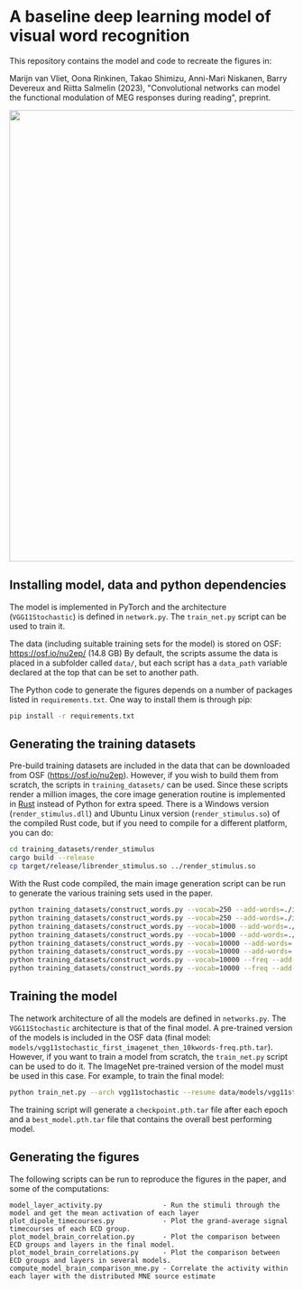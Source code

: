 # A baseline deep learning model of visual word recognition

This repository contains the model and code to recreate the figures in:

Marijn van Vliet, Oona Rinkinen, Takao Shimizu, Anni-Mari Niskanen, Barry Devereux and Riitta Salmelin (2023), "Convolutional networks can model the functional modulation of MEG responses during reading", preprint.

<img src="figures/results.png" width="800">


## Installing model, data and python dependencies

The model is implemented in PyTorch and the architecture (`VGG11Stochastic`) is defined in `network.py`. The `train_net.py` script can be used to train it.

The data (including suitable training sets for the model) is stored on OSF: https://osf.io/nu2ep/ (14.8 GB)
By default, the scripts assume the data is placed in a subfolder called `data/`, but each script has a `data_path` variable declared at the top that can be set to another path.

The Python code to generate the figures depends on a number of packages listed in `requirements.txt`. One way to install them is through pip:

```bash
pip install -r requirements.txt
```


## Generating the training datasets

Pre-build training datasets are included in the data that can be downloaded from OSF (https://osf.io/nu2ep).
However, if you wish to build them from scratch, the scripts in `training_datasets/` can be used.
Since these scripts render a million images, the core image generation routine is implemented in [Rust](https://www.rust-lang.org/) instead of Python for extra speed.
There is a Windows version (`render_stimulus.dll`) and Ubuntu Linux version (`render_stimulus.so`) of the compiled Rust code, but if you need to compile for a different platform, you can do:

```bash
cd training_datasets/render_stimulus
cargo build --release
cp target/release/librender_stimulus.so ../render_stimulus.so
```

With the Rust code compiled, the main image generation script can be run to generate the various training sets used in the paper.

```bash
python training_datasets/construct_words.py --vocab=250 --add-words=./include_words.txt data/training_datasets/250words train
python training_datasets/construct_words.py --vocab=250 --add-words=./include_words.txt data/training_datasets/250words test
python training_datasets/construct_words.py --vocab=1000 --add-words=./include_words.txt data/training_datasets/1kwords train
python training_datasets/construct_words.py --vocab=1000 --add-words=./include_words.txt data/training_datasets/1kwords test
python training_datasets/construct_words.py --vocab=10000 --add-words=./include_words.txt data/training_datasets/10kwords train
python training_datasets/construct_words.py --vocab=10000 --add-words=./include_words.txt data/training_datasets/10kwords test
python training_datasets/construct_words.py --vocab=10000 --freq --add-words=./include_words.txt data/training_datasets/10kwords-freq train
python training_datasets/construct_words.py --vocab=10000 --freq --add-words=./include_words.txt data/training_datasets/10kwords-freq test
```


## Training the model

The network architecture of all the models are defined in `networks.py`.
The `VGG11Stochastic` architecture is that of the final model.
A pre-trained version of the models is included in the OSF data (final model: `models/vgg11stochastic_first_imagenet_then_10kwords-freq.pth.tar`).
However, if you want to train a model from scratch, the `train_net.py` script can be used to do it.
The ImageNet pre-trained version of the model must be used in this case.
For example, to train the final model:

```bash
python train_net.py --arch vgg11stochastic --resume data/models/vgg11stochastic_imagenet.pth.tar data/training_datasets/10kwords-freq
```

The training script will generate a `checkpoint.pth.tar` file after each epoch and a `best_model.pth.tar` file that contains the overall best performing model.


## Generating the figures

The following scripts can be run to reproduce the figures in the paper, and some of the computations:

```
model_layer_activity.py               - Run the stimuli through the model and get the mean activation of each layer
plot_dipole_timecourses.py            - Plot the grand-average signal timecourses of each ECD group.
plot_model_brain_correlation.py       - Plot the comparison between ECD groups and layers in the final model.
plot_model_brain_correlations.py      - Plot the comparison between ECD groups and layers in several models.
compute_model_brain_comparison_mne.py - Correlate the activity within each layer with the distributed MNE source estimate
```

